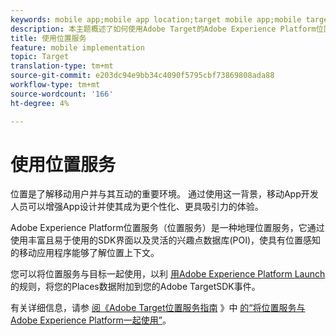 ```yaml
---
keywords: mobile app;mobile app location;target mobile app;mobile target locations;location service;adobe experience cloud location service;pois;points of interest;sdk;location
description: 本主题概述了如何使用Adobe Target的Adobe Experience Platform位置服务。
title: 使用位置服务
feature: mobile implementation
topic: Target
translation-type: tm+mt
source-git-commit: e203dc94e9bb34c4090f5795cbf73869808ada88
workflow-type: tm+mt
source-wordcount: '166'
ht-degree: 4%

---
```



# 使用位置服务

位置是了解移动用户并与其互动的重要环境。 通过使用这一背景，移动App开发人员可以增强App设计并使其成为更个性化、更具吸引力的体验。

Adobe Experience Platform位置服务（位置服务）是一种地理位置服务，它通过使用丰富且易于使用的SDK界面以及灵活的兴趣点数据库(POI)，使具有位置感知的移动应用程序能够了解位置上下文。

您可以将位置服务与目标一起使用，以利 [用Adobe Experience Platform Launch](https://docs.adobe.com/content/help/en/launch/using/overview.html) 的规则，将您的Places数据附加到您的Adobe TargetSDK事件。

有关详细信息，请参 [阅《Adobe Target位置服务指南](https://docs.adobe.com/content/help/en/places/using/use-places-with-other-solutions/places-target/places-target.html) 》中 [的“将位置服务与Adobe Experience Platform一起使用”](https://docs.adobe.com/content/help/en/places/using/home.html)。
